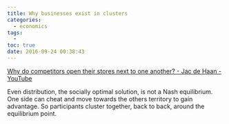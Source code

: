 ```yaml
---
title: Why businesses exist in clusters
categories:
  - economics
tags:
  - 
toc: true
date: 2016-09-24 00:38:43
---
```


[Why do competitors open their stores next to one another? - Jac de Haan - YouTube](https://www.youtube.com/watch?v=jILgxeNBK_8)

Even distribution, the socially optimal solution, is not a Nash equilibrium. One side can cheat and move towards the others territory to gain advantage. So participants cluster together, back to back, around the equilibrium point.
